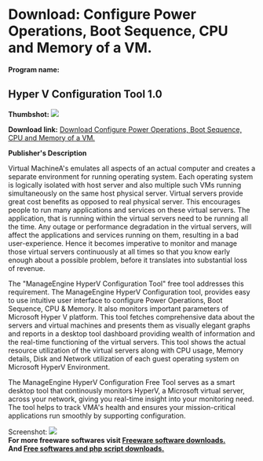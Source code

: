 # Download: Configure Power Operations, Boot Sequence, CPU and Memory of a VM.

**Program name:**

## Hyper V Configuration Tool 1.0

  
**Thumbshot:** ![](http://www.freewarefiles.com/screenshot/hypervconfig_md.jpg)   
  
**Download link:** [Download Configure Power Operations, Boot Sequence, CPU and Memory of a VM.](http://freesoftwares.boysofts.com/Hyper-V-Configuration-Tool_program_66365.html)  
  


**Publisher's Description**  
  


Virtual MachineA's emulates all aspects of an actual computer and creates a separate environment for running operating system. Each operating system is logically isolated with host server and also multiple such VMs running simultaneously on the same host physical server. Virtual servers provide great cost benefits as opposed to real physical server. This encourages people to run many applications and services on these virtual servers. The application, that is running within the virtual servers need to be running all the time. Any outage or performance degradation in the virtual servers, will affect the applications and services running on them, resulting in a bad user-experience. Hence it becomes imperative to monitor and manage those virtual servers continuously at all times so that you know early enough about a possible problem, before it translates into substantial loss of revenue. 

The "ManageEngine HyperV Configuration Tool" free tool addresses this requirement. The ManageEngine HyperV Configuration tool, provides easy to use intuitive user interface to configure Power Operations, Boot Sequence, CPU & Memory. It also monitors important parameters of Microsoft Hyper V platform. This tool fetches comprehensive data about the servers and virtual machines and presents them as visually elegant graphs and reports in a desktop tool dashboard providing wealth of information and the real-time functioning of the virtual servers. This tool shows the actual resource utilization of the virtual servers along with CPU usage, Memory details, Disk and Network utilization of each guest operating system on Microsoft HyperV Environment.

The ManageEngine HyperV Configuration Free Tool serves as a smart desktop tool that continously monitors HyperV, a Microsoft virtual server, across your network, giving you real-time insight into your monitoring need. The tool helps to track VMA's health and ensures your mission-critical applications run smoothly by supporting configuration.

  
  
Screenshot: ![](http://www.freewarefiles.com/screenshot/hypervconfig.jpg)   
**For more freeware softwares visit [Freeware software downloads.](http://freesoftwares.boysofts.com/)**   
**And [Free softwares and php script downloads.](http://www.boysofts.com/)**
